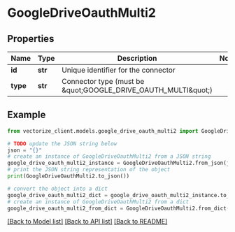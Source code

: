 # GoogleDriveOauthMulti2


## Properties

Name | Type | Description | Notes
------------ | ------------- | ------------- | -------------
**id** | **str** | Unique identifier for the connector | 
**type** | **str** | Connector type (must be \&quot;GOOGLE_DRIVE_OAUTH_MULTI\&quot;) | 

## Example

```python
from vectorize_client.models.google_drive_oauth_multi2 import GoogleDriveOauthMulti2

# TODO update the JSON string below
json = "{}"
# create an instance of GoogleDriveOauthMulti2 from a JSON string
google_drive_oauth_multi2_instance = GoogleDriveOauthMulti2.from_json(json)
# print the JSON string representation of the object
print(GoogleDriveOauthMulti2.to_json())

# convert the object into a dict
google_drive_oauth_multi2_dict = google_drive_oauth_multi2_instance.to_dict()
# create an instance of GoogleDriveOauthMulti2 from a dict
google_drive_oauth_multi2_from_dict = GoogleDriveOauthMulti2.from_dict(google_drive_oauth_multi2_dict)
```
[[Back to Model list]](../README.md#documentation-for-models) [[Back to API list]](../README.md#documentation-for-api-endpoints) [[Back to README]](../README.md)


